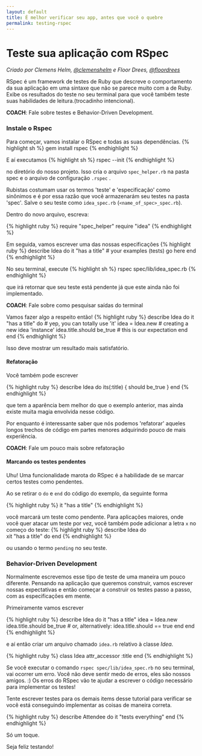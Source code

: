 ```yaml
---
layout: default
title: É melhor verificar seu app, antes que você o quebre
permalink: testing-rspec
---
```


# Teste sua aplicação com RSpec

*Criado por Clemens Helm, [@clemenshelm](https://twitter.com/clemenshelm) e Floor Drees, [@floordrees](https://twitter.com/floordrees)*

RSpec é um framework de testes de Ruby que descreve o comportamento da sua aplicação em uma sintaxe que não se parece muito com a de Ruby. Exibe os resultados do teste no seu terminal para que você também teste suas habilidades de leitura.(trocadinho intencional).

__COACH__: Fale sobre testes e Behavior-Driven Development.

### Instale o Rspec

Para começar, vamos instalar o RSpec e todas as suas dependências.
{% highlight sh %}
gem install rspec
{% endhighlight %}

E aí executamos
{% highlight sh %}
rspec --init
{% endhighlight %}

no diretório do nosso projeto. Isso cria o arquivo `spec_helper.rb` na pasta spec e o arquivo de configuração `.rspec` .

Rubistas costumam usar os termos 'teste' e 'especificação' como sinônimos e é por essa razão que você armazenarám seu testes na pasta 'spec'. Salve o seu teste como `idea_spec.rb` (`<name_of_spec>_spec.rb`).

Dentro do novo arquivo, escreva:

{% highlight ruby %}
require "spec_helper"
require "idea"
{% endhighlight %}

Em seguida, vamos escrever uma das nossas especificações
{% highlight ruby %}
describe Idea do
  it "has a title" # your examples (tests) go here
end
{% endhighlight %}

No seu terminal, execute
{% highlight sh %}
rspec spec/lib/idea_spec.rb
{% endhighlight %}

que irá retornar que seu teste está pendente já que este ainda não foi implementado.

__COACH__: Fale sobre como pesquisar saídas do terminal

Vamos fazer algo a respeito então!
{% highlight ruby %}
describe Idea do
  it "has a title" do # yep, you can totally use 'it'
    idea = Idea.new # creating a new idea 'instance'
    idea.title.should be_true # this is our expectation
  end
end
{% endhighlight %}

Isso deve mostrar um resultado mais satisfatório.

#### Refatoração

Você também pode escrever  

{% highlight ruby %}
describe Idea do
  its(:title) { should be_true }
end
{% endhighlight %}


que tem a aparência bem melhor do que o exemplo anterior, mas ainda existe muita magia envolvida nesse código.

Por enquanto é interessante saber que nós podemos 'refatorar' aqueles longos trechos de código em partes menores adquirindo pouco de mais experiência.

__COACH__: Fale um pouco mais sobre refatoração  

#### Marcando os testes pendentes

Uhu! Uma funcionalidade marota do RSpec é a habilidade de se marcar certos testes como pendentes.

Ao se retirar o `do` e `end` do código do exemplo, da seguinte forma

{% highlight ruby %}
it "has a title"
{% endhighlight %}

você marcará um teste como pendente. Para aplicações maiores, onde você quer atacar um teste por vez, você também pode adicionar a letra `x` no começo do teste:
{% highlight ruby %}
describe Idea do  
  xit "has a title" do
end
{% endhighlight %}

ou usando o termo `pending` no seu teste.

### Behavior-Driven Development

Normalmente escrevemos esse tipo de teste de uma maneira um pouco diferente. Pensando na aplicação que queremos construir, vamos escrever nossas expectativas e então começar a construir os testes passo a passo, com as especificações em mente.

Primeiramente vamos escrever

{% highlight ruby %}
describe Idea do
  it "has a title"
    idea = Idea.new
    idea.title.should be_true
    # or, alternatively: idea.title.should == true
  end
end
{% endhighlight %}

e aí então criar um arquivo chamado `idea.rb` relativo à classe *Idea*.

{% highlight ruby %}
class Idea
attr_accessor  :title
end
{% endhighlight %}

Se você executar o comando `rspec spec/lib/idea_spec.rb` no seu terminal, vai ocorrer um erro. Você não deve sentir medo de erros, eles são nossos amigos. :) Os erros do RSpec vão te ajudar a escrever o código necessário para implementar os testes!

Tente escrever testes para os demais items desse tutorial para verificar se você está conseguindo implementar as coisas de maneira correta.

{% highlight ruby %}
describe Attendee do
  it "tests everything"
end
{% endhighlight %}

Só um toque.

Seja feliz testando!
